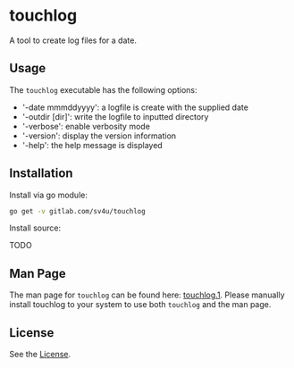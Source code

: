 # touchlog

A tool to create log files for a date.

## Usage

The `touchlog` executable has the following options:

- '-date mmmddyyyy': a logfile is create with the supplied date
- '-outdir [dir]': write the logfile to inputted directory
- '-verbose': enable verbosity mode
- '-version': display the version information
- '-help': the help message is displayed

## Installation

Install via go module:

```bash
go get -v gitlab.com/sv4u/touchlog
```

Install source:

TODO

## Man Page

The man page for `touchlog` can be found here: [touchlog.1](touchlog.1.html). Please manually install touchlog to your system to use both `touchlog` and the man page.

## License

See the [License](LICENSE).

